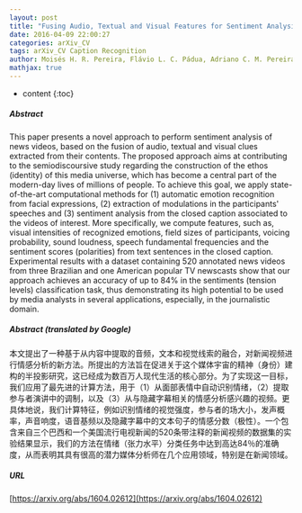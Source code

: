 ```yaml
---
layout: post
title: "Fusing Audio, Textual and Visual Features for Sentiment Analysis of News Videos"
date: 2016-04-09 22:00:27
categories: arXiv_CV
tags: arXiv_CV Caption Recognition
author: Moisés H. R. Pereira, Flávio L. C. Pádua, Adriano C. M. Pereira, Fabrício Benevenuto, Daniel H. Dalip
mathjax: true
---
```


* content
{:toc}

##### Abstract
This paper presents a novel approach to perform sentiment analysis of news videos, based on the fusion of audio, textual and visual clues extracted from their contents. The proposed approach aims at contributing to the semiodiscoursive study regarding the construction of the ethos (identity) of this media universe, which has become a central part of the modern-day lives of millions of people. To achieve this goal, we apply state-of-the-art computational methods for (1) automatic emotion recognition from facial expressions, (2) extraction of modulations in the participants' speeches and (3) sentiment analysis from the closed caption associated to the videos of interest. More specifically, we compute features, such as, visual intensities of recognized emotions, field sizes of participants, voicing probability, sound loudness, speech fundamental frequencies and the sentiment scores (polarities) from text sentences in the closed caption. Experimental results with a dataset containing 520 annotated news videos from three Brazilian and one American popular TV newscasts show that our approach achieves an accuracy of up to 84% in the sentiments (tension levels) classification task, thus demonstrating its high potential to be used by media analysts in several applications, especially, in the journalistic domain.

##### Abstract (translated by Google)
本文提出了一种基于从内容中提取的音频，文本和视觉线索的融合，对新闻视频进行情感分析的新方法。所提出的方法旨在促进关于这个媒体宇宙的精神（身份）建构的半投影研究，这已经成为数百万人现代生活的核心部分。为了实现这一目标，我们应用了最先进的计算方法，用于（1）从面部表情中自动识别情绪，（2）提取参与者演讲中的调制，以及（3）从与隐藏字幕相关的情感分析感兴趣的视频。更具体地说，我们计算特征，例如识别情绪的视觉强度，参与者的场大小，发声概率，声音响度，语音基频以及隐藏字幕中的文本句子的情感分数（极性）。一个包含来自三个巴西和一个美国流行电视新闻的520条带注释的新闻视频的数据集的实验结果显示，我们的方法在情绪（张力水平）分类任务中达到高达84％的准确度，从而表明其具有很高的潜力媒体分析师在几个应用领域，特别是在新闻领域。

##### URL
[https://arxiv.org/abs/1604.02612](https://arxiv.org/abs/1604.02612)

